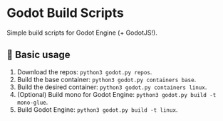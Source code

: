 # Godot Build Scripts

Simple build scripts for Godot Engine (+ GodotJS!).

## 🚀 Basic usage
1. Download the repos: `python3 godot.py repos`.
2. Build the base container: `python3 godot.py containers base`.
3. Build the desired container: `python3 godot.py containers linux`.
4. (Optional) Build mono for Godot Engine: `python3 godot.py build -t mono-glue`.
5. Build Godot Engine: `python3 godot.py build -t linux`.
